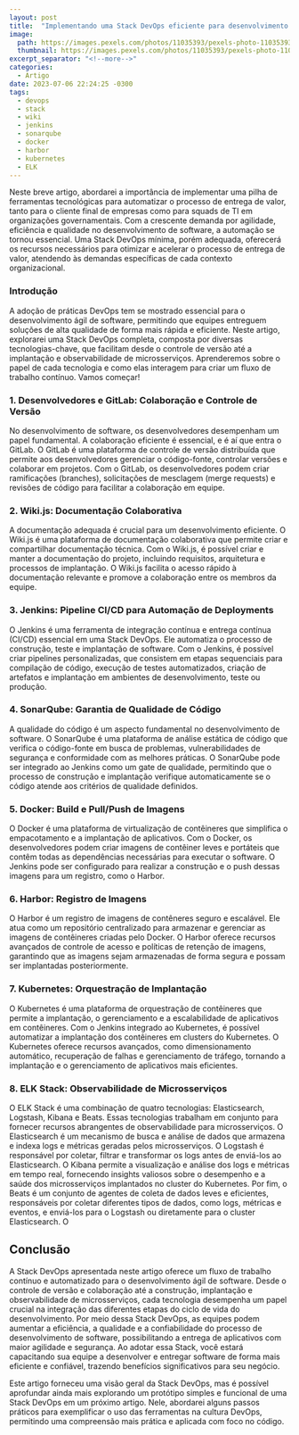 ```yaml
---
layout: post
title:  "Implementando uma Stack DevOps eficiente para desenvolvimento ágil"
image: 
  path: https://images.pexels.com/photos/11035393/pexels-photo-11035393.jpeg
  thumbnail: https://images.pexels.com/photos/11035393/pexels-photo-11035393.jpeg
excerpt_separator: "<!--more-->"
categories:
  - Artigo
date: 2023-07-06 22:24:25 -0300
tags:
  - devops
  - stack
  - wiki
  - jenkins
  - sonarqube
  - docker
  - harbor
  - kubernetes
  - ELK
---
```


Neste breve artigo, abordarei a importância de implementar uma pilha de ferramentas tecnológicas para automatizar o processo de entrega de valor, tanto para o cliente final de empresas como para squads de TI em organizações governamentais. Com a crescente demanda por agilidade, eficiência e qualidade no desenvolvimento de software, a automação se tornou essencial. Uma Stack DevOps mínima, porém adequada, oferecerá os recursos necessários para otimizar e acelerar o processo de entrega de valor, atendendo às demandas específicas de cada contexto organizacional.

<!--more-->

### Introdução

A adoção de práticas DevOps tem se mostrado essencial para o desenvolvimento ágil de software, permitindo que equipes entreguem soluções de alta qualidade de forma mais rápida e eficiente. Neste artigo, explorarei uma Stack DevOps completa, composta por diversas tecnologias-chave, que facilitam desde o controle de versão até a implantação e observabilidade de microsserviços. Aprenderemos sobre o papel de cada tecnologia e como elas interagem para criar um fluxo de trabalho contínuo. Vamos começar!

### 1. Desenvolvedores e GitLab: Colaboração e Controle de Versão

No desenvolvimento de software, os desenvolvedores desempenham um papel fundamental. A colaboração eficiente é essencial, e é aí que entra o GitLab. O GitLab é uma plataforma de controle de versão distribuída que permite aos desenvolvedores gerenciar o código-fonte, controlar versões e colaborar em projetos. Com o GitLab, os desenvolvedores podem criar ramificações (branches), solicitações de mesclagem (merge requests) e revisões de código para facilitar a colaboração em equipe.

### 2. Wiki.js: Documentação Colaborativa

A documentação adequada é crucial para um desenvolvimento eficiente. O Wiki.js é uma plataforma de documentação colaborativa que permite criar e compartilhar documentação técnica. Com o Wiki.js, é possível criar e manter a documentação do projeto, incluindo requisitos, arquitetura e processos de implantação. O Wiki.js facilita o acesso rápido à documentação relevante e promove a colaboração entre os membros da equipe.

### 3. Jenkins: Pipeline CI/CD para Automação de Deployments

O Jenkins é uma ferramenta de integração contínua e entrega contínua (CI/CD) essencial em uma Stack DevOps. Ele automatiza o processo de construção, teste e implantação de software. Com o Jenkins, é possível criar pipelines personalizadas, que consistem em etapas sequenciais para compilação de código, execução de testes automatizados, criação de artefatos e implantação em ambientes de desenvolvimento, teste ou produção.

### 4. SonarQube: Garantia de Qualidade de Código

A qualidade do código é um aspecto fundamental no desenvolvimento de software. O SonarQube é uma plataforma de análise estática de código que verifica o código-fonte em busca de problemas, vulnerabilidades de segurança e conformidade com as melhores práticas. O SonarQube pode ser integrado ao Jenkins como um gate de qualidade, permitindo que o processo de construção e implantação verifique automaticamente se o código atende aos critérios de qualidade definidos.

### 5. Docker: Build e Pull/Push de Imagens

O Docker é uma plataforma de virtualização de contêineres que simplifica o empacotamento e a implantação de aplicativos. Com o Docker, os desenvolvedores podem criar imagens de contêiner leves e portáteis que contêm todas as dependências necessárias para executar o software. O Jenkins pode ser configurado para realizar a construção e o push dessas imagens para um registro, como o Harbor.

### 6. Harbor: Registro de Imagens

O Harbor é um registro de imagens de contêneres seguro e escalável. Ele atua como um repositório centralizado para armazenar e gerenciar as imagens de contêineres criadas pelo Docker. O Harbor oferece recursos avançados de controle de acesso e políticas de retenção de imagens, garantindo que as imagens sejam armazenadas de forma segura e possam ser implantadas posteriormente.

### 7. Kubernetes: Orquestração de Implantação

O Kubernetes é uma plataforma de orquestração de contêineres que permite a implantação, o gerenciamento e a escalabilidade de aplicativos em contêineres. Com o Jenkins integrado ao Kubernetes, é possível automatizar a implantação dos contêineres em clusters do Kubernetes. O Kubernetes oferece recursos avançados, como dimensionamento automático, recuperação de falhas e gerenciamento de tráfego, tornando a implantação e o gerenciamento de aplicativos mais eficientes.

### 8. ELK Stack: Observabilidade de Microsserviços

O ELK Stack é uma combinação de quatro tecnologias: Elasticsearch, Logstash, Kibana e Beats. Essas tecnologias trabalham em conjunto para fornecer recursos abrangentes de observabilidade para microsserviços. O Elasticsearch é um mecanismo de busca e análise de dados que armazena e indexa logs e métricas geradas pelos microsserviços. O Logstash é responsável por coletar, filtrar e transformar os logs antes de enviá-los ao Elasticsearch. O Kibana permite a visualização e análise dos logs e métricas em tempo real, fornecendo insights valiosos sobre o desempenho e a saúde dos microsserviços implantados no cluster do Kubernetes. Por fim, o Beats é um conjunto de agentes de coleta de dados leves e eficientes, responsáveis por coletar diferentes tipos de dados, como logs, métricas e eventos, e enviá-los para o Logstash ou diretamente para o cluster Elasticsearch. O

## Conclusão

A Stack DevOps apresentada neste artigo oferece um fluxo de trabalho contínuo e automatizado para o desenvolvimento ágil de software. Desde o controle de versão e colaboração até a construção, implantação e observabilidade de microsserviços, cada tecnologia desempenha um papel crucial na integração das diferentes etapas do ciclo de vida do desenvolvimento. Por meio dessa Stack DevOps, as equipes podem aumentar a eficiência, a qualidade e a confiabilidade do processo de desenvolvimento de software, possibilitando a entrega de aplicativos com maior agilidade e segurança. Ao adotar essa Stack, você estará capacitando sua equipe a desenvolver e entregar software de forma mais eficiente e confiável, trazendo benefícios significativos para seu negócio.

Este artigo forneceu uma visão geral da Stack DevOps, mas é possível aprofundar ainda mais explorando um protótipo simples e funcional de uma Stack DevOps em um próximo artigo. Nele, abordarei alguns passos práticos para exemplificar o uso das ferramentas na cultura DevOps, permitindo uma compreensão mais prática e aplicada com foco no código.